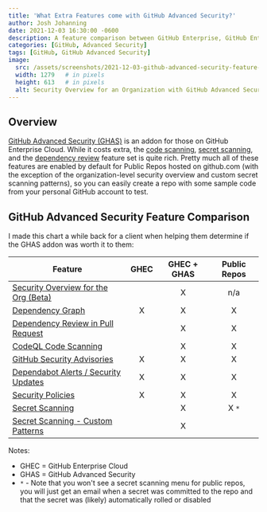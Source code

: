 ```yaml
---
title: 'What Extra Features come with GitHub Advanced Security?'
author: Josh Johanning
date: 2021-12-03 16:30:00 -0600
description: A feature comparison between GitHub Enterprise, GitHub Enterprise with GitHub Advanced Security (GHAS), and Public Repos on github.com
categories: [GitHub, Advanced Security]
tags: [GitHub, GitHub Advanced Security]
image:
  src: /assets/screenshots/2021-12-03-github-advanced-security-feature-chart/organization-security-overview.png
  width: 1279   # in pixels
  height: 613   # in pixels
  alt: Security Overview for an Organization with GitHub Advanced Security
---
```


## Overview

[GitHub Advanced Security (GHAS)](https://docs.github.com/en/get-started/learning-about-github/about-github-advanced-security) is an addon for those on GitHub Enterprise Cloud. While it costs extra, the [code scanning](https://docs.github.com/en/github/finding-security-vulnerabilities-and-errors-in-your-code/about-code-scanning), [secret scanning](https://docs.github.com/en/github/administering-a-repository/about-secret-scanning), and the [dependency review](https://docs.github.com/en/code-security/supply-chain-security/about-dependency-review) feature set is quite rich. Pretty much all of these features are enabled by default for Public Repos hosted on github.com (with the exception of the organization-level security overview and custom secret scanning patterns), so you can easily create a repo with some sample code from your personal GitHub account to test.

## GitHub Advanced Security Feature Comparison

I made this chart a while back for a client when helping them determine if the GHAS addon was worth it to them:

| Feature | GHEC | GHEC + GHAS | Public Repos |
|---------|:----:|:-----------:|:------------:|
| [Security Overview for the Org (Beta)](https://docs.github.com/en/code-security/security-overview/about-the-security-overview) | | X | n/a |
| [Dependency Graph](https://docs.github.com/en/code-security/supply-chain-security/understanding-your-software-supply-chain/about-the-dependency-graph) | X | X | X |
| [Dependency Review in Pull Request](https://github.blog/changelog/2021-10-05-dependency-review-is-generally-available/) | | X | X |
| [CodeQL Code Scanning](https://docs.github.com/en/code-security/code-scanning/automatically-scanning-your-code-for-vulnerabilities-and-errors/configuring-code-scanning) | | X | X |
| [GitHub Security Advisories](https://docs.github.com/en/code-security/security-advisories/about-github-security-advisories) | X | X | X |
| [Dependabot Alerts / Security Updates](https://docs.github.com/en/code-security/supply-chain-security/managing-vulnerabilities-in-your-projects-dependencies/about-dependabot-security-updates) | X | X | X |
| [Security Policies](https://docs.github.com/en/code-security/getting-started/adding-a-security-policy-to-your-repository) | X | X | X |
| [Secret Scanning](https://docs.github.com/en/code-security/secret-scanning/about-secret-scanning) | | X | X `*` |
| [Secret Scanning - Custom Patterns](https://docs.github.com/en/enterprise-server@3.2/code-security/secret-scanning/defining-custom-patterns-for-secret-scanning) | | X | |

Notes:
- GHEC = GitHub Enterprise Cloud
- GHAS = GitHub Advanced Security
- `*` - Note that you won't see a secret scanning menu for public repos, you will just get an email when a secret was committed to the repo and that the secret was (likely) automatically rolled or disabled
